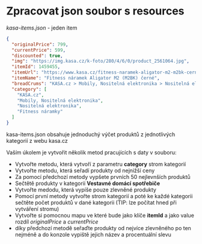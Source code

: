# Zpracovat json soubor s resources

*kasa-items.json* - jeden item
```json
{
  "originalPrice": 799,
  "currentPrice": 599,
  "discounted": true,
  "img": "https://img.kasa.cz/k-foto/280/4/6/0/product_2561064.jpg",
  "itemId": 1459455,
  "itemUrl": "https://www.kasa.cz/fitness-naramek-aligator-m2-m2bk-cerne/",
  "itemName": "Fitness náramek Aligator M2 (M2BK) černé",
  "breadCrums": "KASA.cz > Mobily, Nositelná elektronika > Nositelná elektronika > Fitness náramky",
  "category": [
    "KASA.cz",
    "Mobily, Nositelná elektronika",
    "Nositelná elektronika",
    "Fitness náramky"
  ]
}
```

kasa-items.json obsahuje jednoduchý výčet produktů z jednotlivých kategorií z webu kasa.cz

Vaším úkolem je vytvořit několik metod pracujících s daty v souboru:

- Vytvořte metodu, která vytvoří z parametru **category** strom kategorií
- Vytvořte metodu, která seřadí produkty od nejnižší ceny
- Za pomocí předchozí metody vypšete prvních 50 nejlevnších produktů
- Sečtětě produkty v kategorii **Vestavné domácí spotřebiče**
- Vytvořte medodu, která vypíše pouze zlevněné produkty
- Pomocí první metody vytvořte strom kategorií a poté ke každé kategorii sečtěte počet produktů v dané kategorii (TIP: lze počítat hned při vytváření stromu)
- Vytvořte si pomocnou mapu ve které bude jako klíče **itemId** a jako value rozdíl *originalPrice* a *currentPrice*
- díky předchozí metodě seřaďte produkty od nejvíce zlevněného po ten nejméně a do konzole vypiště jejich název a procentuální slevu